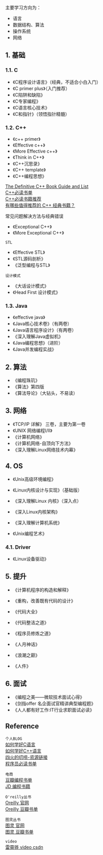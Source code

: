 主要学习方向为：
- 语言
- 数据结构、算法
- 操作系统
- 网络

## 1. 基础
### 1.1. C
- 《C程序设计语言》（经典，不适合小白入门） 
- 《C primer plus》（入门推荐） 
- 《C陷阱和缺陷》 
- 《C专家编程》 
- 《C语言核心技术》 
- 《C和指针》（领悟指针精髓） 

### 1.2. C++
- 《c++ primer》 
- 《Effective c++》 
- 《More Effective c++》 
- 《Think in C++》 
- 《C++沉思录》 
- 《C++ template》 
- 《C++编程思想》 

[The Definitive C++ Book Guide and List](https://stackoverflow.com/questions/388242/the-definitive-c-book-guide-and-list)  
[C++必读书单](http://coredumper.cn/index.php/2017/05/21/c_plus_plus_booklist/)   
[C++必读书籍推荐](http://bestcbooks.com/recommended-cpp-books/)   
[有哪些值得推荐的 C++ 经典书籍？](https://www.zhihu.com/question/20066655)  

常见问题解决方法与经典错误 
- 《Exceptional C++》 
- 《More Exceptional C++》 

`STL`
- 《Effective STL》 
- 《STL源码剖析》 
- 《泛型编程与STL》 

`设计模式`
- 《大话设计模式》 
- 《Head First 设计模式》 

### 1.3. Java
- 《effective java》 
- 《Java核心技术卷》（有两卷） 
- 《Java语言程序设计》（有两卷） 
- 《深入理解Java虚拟机》 
- 《Java编程思想》（进阶） 
- 《Java并发编程实战》 

## 2. 算法
- 《编程珠玑》 
- 《算法》第四版 
- 《算法导论》（大钻头，不易读） 

## 3. 网络
- 《TCP/IP 详解》 三卷，主要为第一卷 
- 《UNIX 网络编程I/II》 
- 《计算机网络》 
- 《计算机网络-自顶向下方法》 
- 《深入理解Linux网络技术内幕》 

## 4. OS
- 《Unix高级环境编程》 
- 《Linux内核设计与实现》（基础版） 
- 《深入理解Linux 内核》（深入点） 
- 《深入Linux内核架构》 

- 《深入理解计算机系统》 
- 《Unix编程艺术》 
### 4.1. Driver
- 《Linux设备驱动》 


## 5. 提升
- 《计算机程序的构造和解释》 
- 《重构，改善既有代码的设计》 
- 《代码大全》 
- 《代码整洁之道》 

- 《程序员修炼之道》 

- 《人月神话》 
- 《浪潮之巅》 
- 《人件》 


## 6. 面试
- 《编程之美——微软技术面试心得》 
- 《剑指offer 名企面试官精讲典型编程题》 
- 《人人都有好工作:IT行业求职面试必读》 

## Reference
`个人BLOG`  
[如何学好C语言](https://coolshell.cn/articles/4102.html)  
[如何学好C++语言](https://coolshell.cn/articles/4119.html)  
[四火的叨唠-资源链接](https://www.raychase.net/resources)  
[程序员必读书单](https://www.cnblogs.com/figure9/p/developer-reading-list.html)  

`电商`  
[豆瓣编程书单](https://book.douban.com/tag/%E7%BC%96%E7%A8%8B)  
[JD 编程书籍](https://channel.jd.com/1713-3287.html)  

`O'reilly丛书`  
[Oreilly 官网](http://www.oreilly.com.cn/index.php?func=completelist)  
[Oreilly 豆瓣书单](https://book.douban.com/tag/O'Reilly?start=0&type=T)  

`图灵丛书`  
[图灵 官网](http://www.ituring.com.cn/book?tab=book&sort=hot)  
[图灵 豆瓣书单](https://book.douban.com/series/660?page=1)  

`video`  
[雷霄骅 video csdn](http://blog.csdn.net/leixiaohua1020)
